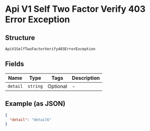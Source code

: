
# Api V1 Self Two Factor Verify 403 Error Exception

## Structure

`ApiV1SelfTwoFactorVerify403ErrorException`

## Fields

| Name | Type | Tags | Description |
|  --- | --- | --- | --- |
| `detail` | `string` | Optional | - |

## Example (as JSON)

```json
{
  "detail": "detail6"
}
```

